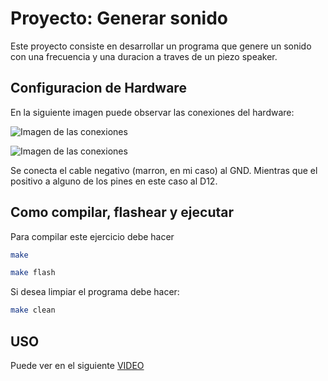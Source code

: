 # Proyecto: Generar sonido

Este proyecto consiste en desarrollar un programa que genere un sonido con una frecuencia y una duracion a traves de un piezo speaker.

## Configuracion de Hardware

En la siguiente imagen puede observar las conexiones del hardware:

![Imagen de las conexiones](https://i.imgur.com/8tvUrW2.jpeg)

![Imagen de las conexiones](https://i.imgur.com/Xingvsu.jpeg)

Se conecta el cable negativo (marron, en mi caso) al GND. Mientras que el positivo a alguno de los pines en este caso al D12.

## Como compilar, flashear y ejecutar

Para compilar este ejercicio debe hacer

```bash
make

make flash
```

Si desea limpiar el programa debe hacer:

```bash
make clean
```

## USO

Puede ver en el siguiente [VIDEO](https://drive.google.com/file/d/1rvnf2R8l1VB0nn0iGoA8GzR8f3QPIRl5/view?usp=drive_link)